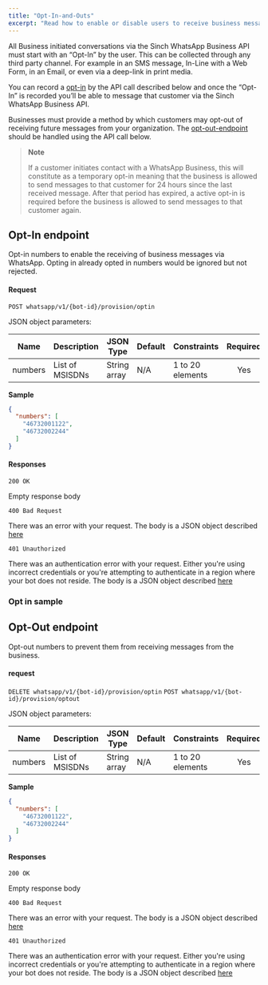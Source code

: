 ```yaml
---
title: "Opt-In-and-Outs"
excerpt: "Read how to enable or disable users to receive business messages via WhatsApp via Sinch WhatsApp API."
---
```

All Business initiated conversations via the Sinch WhatsApp Business API must start with an “Opt-In” by the user. This can be collected through any third party channel. For example in an SMS message, In-Line with a Web Form, in an Email, or even via a deep-link in print media.

You can record a [opt-in](doc:whatsapp-opt-in-and-outs#section-opt-in-endpoint) by the API call described below and once the “Opt-In” is recorded you’ll be able to message that customer via the Sinch WhatsApp Business API.

Businesses must provide a method by which customers may opt-out of receiving future messages from your organization. The [opt-out-endpoint](doc:whatsapp-opt-in-and-outs#section-opt-out-endpoint) should be handled using the API call below.

> **Note**
>
> If a customer initiates contact with a WhatsApp Business, this will constitute as a temporary opt-in meaning that the
> business is allowed to send messages to that customer for 24 hours since the last received message. After that period
> has expired, a active opt-in is required before the business is allowed to send messages to that customer again.

## Opt-In endpoint

Opt-in numbers to enable the receiving of business messages via WhatsApp. Opting in already opted in numbers
would be ignored but not rejected.

#### Request

`POST whatsapp/v1/{bot-id}/provision/optin`

JSON object parameters:

| Name    | Description                      | JSON Type    | Default    | Constraints           | Required |
| ------- | -------------------------------- | ------------ | ---------- | --------------------- | :------: |
| numbers | List of MSISDNs                  | String array | N/A        | 1 to 20 elements      | Yes      |

**Sample**
```json
{
  "numbers": [
    "46732001122",
    "46732002244"
  ]
}
```

#### Responses

`200 OK`

Empty response body

`400 Bad Request`

There was an error with your request. The body is a JSON object described [here](doc:whatsapp-introduction#section-http-errors)

`401 Unauthorized`

There was an authentication error with your request. Either you're using incorrect credentials or you're attempting to authenticate
in a region where your bot does not reside. The body is a JSON object described [here](doc:whatsapp-introduction#section-http-errors)

### Opt in sample



## Opt-Out endpoint

Opt-out numbers to prevent them from receiving messages from the business.

#### request

`DELETE whatsapp/v1/{bot-id}/provision/optin`
`POST whatsapp/v1/{bot-id}/provision/optout`

JSON object parameters:

| Name    | Description                      | JSON Type    | Default    | Constraints           | Required |
| ------- | -------------------------------- | ------------ | ---------- | --------------------- | :------: |
| numbers | List of MSISDNs                  | String array | N/A        | 1 to 20 elements      | Yes      |

**Sample**
```json
{
  "numbers": [
    "46732001122",
    "46732002244"
  ]
}
```

#### Responses

`200 OK`

Empty response body

`400 Bad Request`

There was an error with your request. The body is a JSON object described [here](doc:whatsapp-introduction#section-http-errors)

`401 Unauthorized`

There was an authentication error with your request. Either you're using incorrect credentials or you're attempting to authenticate
in a region where your bot does not reside. The body is a JSON object described [here](doc:whatsapp-introduction#section-http-errors)
